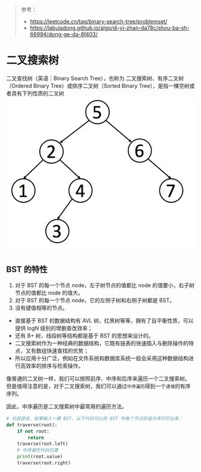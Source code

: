 >参考：
> - https://leetcode.cn/tag/binary-search-tree/problemset/
> - https://labuladong.github.io/algo/di-yi-zhan-da78c/shou-ba-sh-66994/dong-ge-da-8f403/

# 二叉搜索树
二叉查找树（英语：Binary Search Tree），也称为 二叉搜索树、有序二叉树（Ordered Binary Tree）或排序二叉树（Sorted Binary Tree），是指一棵空树或者具有下列性质的二叉树
![](.二叉搜索树_images/二叉搜索树.png)

## BST 的特性
1. 对于 BST 的每一个节点 node，左子树节点的值都比 node 的值要小，右子树节点的值都比 node 的值大。
2. 对于 BST 的每一个节点 node，它的左侧子树和右侧子树都是 BST。
3. 没有键值相等的节点。

- 直接基于 BST 的数据结构有 AVL 树，红黑树等等，拥有了自平衡性质，可以提供 logN 级别的增删查改效率；
- 还有 B+ 树，线段树等结构都是基于 BST 的思想来设计的。
- 二叉搜索树作为一种经典的数据结构，它既有链表的快速插入与删除操作的特点，又有数组快速查找的优势；
- 所以应用十分广泛，例如在文件系统和数据库系统一般会采用这种数据结构进行高效率的排序与检索操作。


像普通的二叉树一样，我们可以按照前序、中序和后序来遍历一个二叉搜索树。
但是值得注意的是，对于二叉搜索树，我们可以通过`中序遍历`得到一个`递增`的有序序列。

因此，中序遍历是二叉搜索树中最常用的遍历方法。

```python
# 也就是说，如果输入一棵 BST，以下代码可以将 BST 中每个节点的值升序打印出来：
def traverse(root):
    if not root:
        return
    traverse(root.left)
    # 中序遍历代码位置
    print(root.value)
    traverse(root.right)

```



